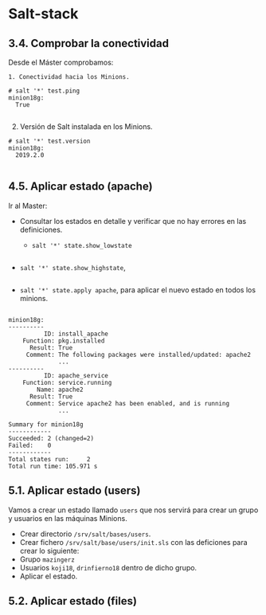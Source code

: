 # Salt-stack

## 3.4. Comprobar la conectividad
Desde el Máster comprobamos:

    1. Conectividad hacia los Minions.

````
# salt '*' test.ping
minion18g:
  True
````

![]()


2. Versión de Salt instalada en los Minions.
````
# salt '*' test.version
minion18g:
  2019.2.0
````
![]()

## 4.5. Aplicar estado (apache)
Ir al Master:

- Consultar los estados en detalle y verificar que no hay errores en las definiciones.

  - `salt '*' state.show_lowstate`

![]()

  - `salt '*' state.show_highstate`,

![]()

- `salt '*' state.apply apache`, para aplicar el nuevo estado en todos los minions.

![]()


`````
minion18g:
----------
          ID: install_apache
    Function: pkg.installed
      Result: True
     Comment: The following packages were installed/updated: apache2
              ...
----------
          ID: apache_service
    Function: service.running
        Name: apache2
      Result: True
     Comment: Service apache2 has been enabled, and is running
              ...

Summary for minion18g
------------
Succeeded: 2 (changed=2)
Failed:    0
------------
Total states run:     2
Total run time: 105.971 s

`````

## 5.1. Aplicar estado (users)
Vamos a crear un estado llamado `users` que nos servirá para crear un grupo y usuarios en las máquinas Minions.

- Crear directorio `/srv/salt/bases/users`.
- Crear fichero `/srv/salt/base/users/init.sls` con las deficiones para crear lo siguiente:
- Grupo `mazingerz`
- Usuarios `koji18`, `drinfierno18` dentro de dicho grupo.
- Aplicar el estado.

## 5.2. Aplicar estado (files)
